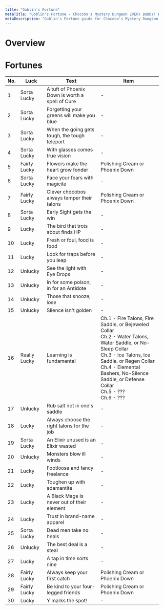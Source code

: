 ```yaml
---
title: "Goblin's Fortune"
metaTitle: "Goblin's Fortune - Chocobo's Mystery Dungeon EVERY BUDDY! Wiki"
metaDescription: "Goblin's Fortune guide for Chocobo's Mystery Dungeon EVERY BUDDY!"
---
```


# Overview

# Fortunes

|No.|Luck|Text|Item|
|-|-|-|-|
|1|Sorta Lucky|A tuft of Phoenix Down is worth a spell of Cure|-|
|2|Sorta Lucky|Forgetting your greens will make you blue|-|
|3|Sorta Lucky|When the going gets tough, the tough teleport|-|
|4|Sorta Lucky|With glasses comes true vision|-|
|5|Fairly Lucky|Flowers make the heart grow fonder|Polishing Cream or Phoenix Down|
|6|Sorta Lucky|Face your fears with magicite|-|
|7|Fairly Lucky|Clever chocobos always temper their talons|Polishing Cream or Phoenix Down|
|8|Sorta Lucky|Early Sight gets the win|-|
|9|Lucky|The bird that trots about finds HP|-|
|10|Lucky|Fresh or foul, food is food|-|
|11|Lucky|Look for traps before you leap|-|
|12|Unlucky|See the light with Eye Drops|-|
|13|Unlucky|In for some poison, in for an Antidote|-|
|14|Unlucky|Those that snooze, lose|-|
|15|Unlucky|Silence isn't golden|-|
|16|Really Lucky|Learning is fundamental|Ch.1 - Fire Talons, Fire Saddle, or Bejeweled Collar<br/>Ch.2 - Water Talons, Water Saddle, or No-Sleep Collar<br/>Ch.3 - Ice Talons, Ice Saddle, or Regen Collar<br/>Ch.4 - Elemental Bashers, No-Silence Saddle, or Defense Collar<br/>Ch.5 - ???<br/>Ch.6 - ???|
|17|Unlucky|Rub salt not in one's saddle|-|
|18|Lucky|Always choose the right talons for the job|-|
|19|Sorta Lucky|An Elixir unused is an Elixir wasted|-|
|20|Unlucky|Monsters blow ill winds|-|
|21|Lucky|Footloose and fancy freelance|-|
|22|Lucky|Toughen up with adamantite|-|
|23|Lucky|A Black Mage is never out of their element|-|
|24|Lucky|Trust in brand-name apparel|-|
|25|Sorta Lucky|Dead men take no heals|-|
|26|Unlucky|The best deal is a steal|-|
|27|Lucky|A tap in time sorts nine|-|
|28|Fairly Lucky|Always keep your first catch|Polishing Cream or Phoenix Down|
|29|Fairly Lucky|Be kind to your four-legged friends|Polishing Cream or Phoenix Down|
|30|Lucky|Y marks the spot!|-|
